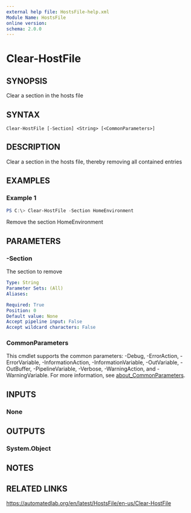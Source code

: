 ```yaml
---
external help file: HostsFile-help.xml
Module Name: HostsFile
online version:
schema: 2.0.0
---
```


# Clear-HostFile

## SYNOPSIS
Clear a section in the hosts file

## SYNTAX

```
Clear-HostFile [-Section] <String> [<CommonParameters>]
```

## DESCRIPTION
Clear a section in the hosts file, thereby removing all contained entries

## EXAMPLES

### Example 1
```powershell
PS C:\> Clear-HostFile -Section HomeEnvironment
```

Remove the section HomeEnvironment

## PARAMETERS

### -Section
The section to remove

```yaml
Type: String
Parameter Sets: (All)
Aliases:

Required: True
Position: 0
Default value: None
Accept pipeline input: False
Accept wildcard characters: False
```

### CommonParameters
This cmdlet supports the common parameters: -Debug, -ErrorAction, -ErrorVariable, -InformationAction, -InformationVariable, -OutVariable, -OutBuffer, -PipelineVariable, -Verbose, -WarningAction, and -WarningVariable. For more information, see [about_CommonParameters](http://go.microsoft.com/fwlink/?LinkID=113216).

## INPUTS

### None

## OUTPUTS

### System.Object
## NOTES

## RELATED LINKS
https://automatedlab.org/en/latest/HostsFile/en-us/Clear-HostFile
